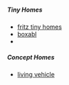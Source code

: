 ##### Tiny Homes
- [fritz tiny homes](https://linktr.ee/Fritztinyhomes)
- [boxabl](https://www.boxabl.com/)
- 

##### Concept Homes 
- [living vehicle](https://www.livingvehicle.com/)

